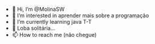 - 👋 Hi, I’m @MolinaSW
- 👀 I’m interested in aprender mais sobre a programação
- 🌱 I’m currently learning java T-T
- 💞️ Loba solitária...   
- 📫 How to reach me  (não chegue)

<!---
MolinaSW/MolinaSW is a ✨ special ✨ repository because its `README.md` (this file) appears on your GitHub profile.
You can click the Preview link to take a look at your changes.
--->
